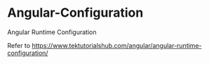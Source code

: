 # Angular-Configuration
Angular Runtime Configuration

Refer to https://www.tektutorialshub.com/angular/angular-runtime-configuration/
